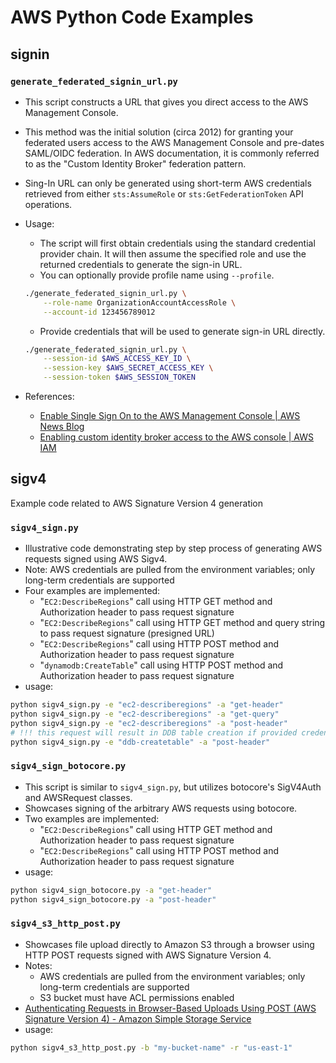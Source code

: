 # AWS Python Code Examples

## signin

### `generate_federated_signin_url.py`
- This script constructs a URL that gives you direct access to the AWS Management Console.
- This method was the initial solution (circa 2012) for granting your federated users access to the AWS Management Console and pre-dates SAML/OIDC federation. In AWS documentation, it is commonly referred to as the "Custom Identity Broker" federation pattern.
- Sing-In URL can only be generated using short-term AWS credentials retrieved from either `sts:AssumeRole` or `sts:GetFederationToken` API operations.
- Usage:
    - The script will first obtain credentials using the standard credential provider chain. It will then assume the specified role and use the returned credentials to generate the sign-in URL.
    - You can optionally provide profile name using `--profile`.
    ```bash
    ./generate_federated_signin_url.py \
        --role-name OrganizationAccountAccessRole \
        --account-id 123456789012
    ```
    - Provide credentials that will be used to generate sign-in URL directly.
    ```bash
    ./generate_federated_signin_url.py \
        --session-id $AWS_ACCESS_KEY_ID \
        --session-key $AWS_SECRET_ACCESS_KEY \
        --session-token $AWS_SESSION_TOKEN
    ```

- References:
    - [Enable Single Sign On to the AWS Management Console | AWS News Blog](https://aws.amazon.com/blogs/aws/enable-single-sign-on-to-the-aws-management-console/)
    - [Enabling custom identity broker access to the AWS console | AWS IAM](https://docs.aws.amazon.com/IAM/latest/UserGuide/id_roles_providers_enable-console-custom-url.html)

## sigv4
Example code related to AWS Signature Version 4 generation

### `sigv4_sign.py`
- Illustrative code demonstrating step by step process of generating AWS requests signed using AWS Sigv4.
- Note: AWS credentials are pulled from the environment variables; only long-term credentials are supported
- Four examples are implemented:
    - "`EC2:DescribeRegions`" call using HTTP GET method and Authorization header to pass request signature
    - "`EC2:DescribeRegions`" call using HTTP GET method and query string to pass request signature (presigned URL)
    - "`EC2:DescribeRegions`" call using HTTP POST method and Authorization header to pass request signature
    - "`dynamodb:CreateTable`" call using HTTP POST method and Authorization header to pass request signature
- usage:
```bash
python sigv4_sign.py -e "ec2-describeregions" -a "get-header"
python sigv4_sign.py -e "ec2-describeregions" -a "get-query"
python sigv4_sign.py -e "ec2-describeregions" -a "post-header"
# !!! this request will result in DDB table creation if provided credentials have proper permission
python sigv4_sign.py -e "ddb-createtable" -a "post-header"
```


### `sigv4_sign_botocore.py`
- This script is similar to `sigv4_sign.py`, but utilizes botocore's SigV4Auth and AWSRequest classes.
- Showcases signing of the arbitrary AWS requests using botocore.
- Two examples are implemented:
    - "`EC2:DescribeRegions`" call using HTTP GET method and Authorization header to pass request signature
    - "`EC2:DescribeRegions`" call using HTTP POST method and Authorization header to pass request signature
- usage:
```bash
python sigv4_sign_botocore.py -a "get-header"
python sigv4_sign_botocore.py -a "post-header"
```


### `sigv4_s3_http_post.py`
- Showcases file upload directly to Amazon S3 through a browser using HTTP POST requests signed with AWS Signature Version 4.
- Notes:
    - AWS credentials are pulled from the environment variables; only long-term credentials are supported
    - S3 bucket must have ACL permissions enabled
- [Authenticating Requests in Browser-Based Uploads Using POST (AWS Signature Version 4) - Amazon Simple Storage Service](https://docs.aws.amazon.com/AmazonS3/latest/API/sigv4-UsingHTTPPOST.html)
- usage:
```bash
python sigv4_s3_http_post.py -b "my-bucket-name" -r "us-east-1"
```
